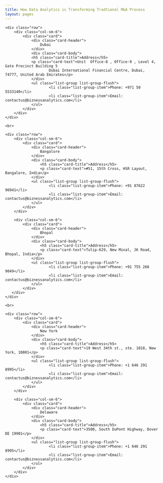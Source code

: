 ```yaml
---
title: How Data Analytics is Transforming Tradtional M&A Process
layout: pages
---
```


<!--=====================
          Content
======================-->
<section id="content">
  <div class="container">
  
    <div class="row">
        <div class="col-sm-6">
            <div class="card">
                <div class="card-header">
                    Dubai
                </div>
                <div class="card-body">
                <h5 class="card-title">Address</h5>
                <p class="card-text">Unit  Office-8 , Office-9 , Level 4, Gate Precinct Building 5 
                        Dubai International Financial Centre, Dubai, 74777, United Arab Emirates</p>
                </div>
                <ul class="list-group list-group-flush">
                        <li class="list-group-item">Phone: +971 50 5533140</li>
                        <li class="list-group-item">Email: contactus@biznessanalytics.com</li>
                </ul>
            </div>
        </div>
    </div>
    
    <br>

    <div class="row">
        <div class="col-sm-6">
            <div class="card">
                <div class="card-header">
                    Bangalore
                </div>
                <div class="card-body">
                    <h5 class="card-title">Address</h5>
                    <p class="card-text">#51, 15th Cross, HSR Layout, Bangalore, India</p>
                </div>
                <ul class="list-group list-group-flush">
                        <li class="list-group-item">Phone: +91 87622 96941</li>
                        <li class="list-group-item">Email: contactus@biznessanalytics.com</li>
                </ul>
            </div>
        </div>

        <div class="col-sm-6">
            <div class="card">
                <div class="card-header">
                    Bhopal
                </div>
                <div class="card-body">
                    <h5 class="card-title">Address</h5>
                    <p class="card-text">Tulip-629, New Minal, JK Road, Bhopal, India</p>
                </div>
                <ul class="list-group list-group-flush">
                        <li class="list-group-item">Phone: +91 755 268 9049</li>
                        <li class="list-group-item">Email: contactus@biznessanalytics.com</li>
                </ul>
            </div>
       </div>
    </div>

    <br>

    <div class="row">
        <div class="col-sm-6">
            <div class="card">
                <div class="card-header">
                    New York
                </div>
                <div class="card-body">
                    <h5 class="card-title">Address</h5>
                    <p class="card-text">19 West 34th st., ste. 1018, New York, 10001</p>
                </div>
                <ul class="list-group list-group-flush">
                        <li class="list-group-item">Phone: +1 646 291 8995</li>
                        <li class="list-group-item">Email: contactus@biznessanalytics.com</li>
                </ul>
            </div>
        </div>        

        <div class="col-sm-6">
            <div class="card">
                <div class="card-header">
                    Delaware
                </div>
                <div class="card-body">
                    <h5 class="card-title">Address</h5>
                    <p class="card-text">3500, South DuPont Highway, Dover DE 19901</p>
                </div>
                <ul class="list-group list-group-flush">
                        <li class="list-group-item">Phone: +1 646 291 8995</li>
                        <li class="list-group-item">Email: contactus@biznessanalytics.com</li>
                </ul>
            </div>
        </div>        
    </div>	
	
  </div>
</section>

